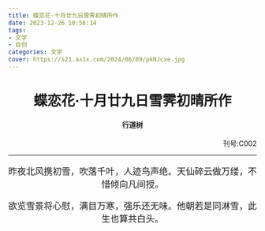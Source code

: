 ```yaml
---
title: 蝶恋花·十月廿九日雪霁初晴所作
date: 2023-12-26 10:56:14
tags:
- 文学
- 自创
categories: 文学
cover: https://s21.ax1x.com/2024/06/09/pkNJcxe.jpg
---
```


# <center>蝶恋花·十月廿九日雪霁初晴所作 </center>

#### <center> 行道树 </center>

<p align="right"> 刊号:C002 </p>

---

<center>
<font face=STSong>
<font size=4>

昨夜北风携初雪，吹落千叶，人迹鸟声绝。天仙碎云做万缕，不惜倾向凡间授。

欲览雪景将心慰，满目万寒，强乐还无味。他朝若是同淋雪，此生也算共白头。

</font>
</font>
</center>
